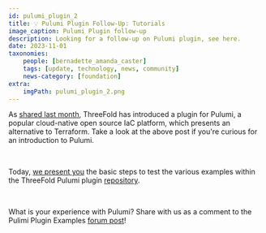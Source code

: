 ```yaml
---
id: pulumi_plugin_2
title: 💡 Pulumi Plugin Follow-Up: Tutorials
image_caption: Pulumi Plugin follow-up
description: Looking for a follow-up on Pulumi plugin, see here. 
date: 2023-11-01
taxonomies:
    people: [bernadette_amanda_caster]
    tags: [update, technology, news, community]
    news-category: [foundation]
extra:
    imgPath: pulumi_plugin_2.png
---
```




As [shared last month](https://forum.threefold.io/t/pulumi-plugin-for-tfgrid/4089), ThreeFold has introduced a plugin for Pulumi, a popular cloud-native open source IaC platform, which presents an alternative to Terraform. Take a look at the above post if you're curious for an introduction to Pulumi.

<br/>

Today, [we present you](https://forum.threefold.io/t/threefold-pulumi-plugin-examples/4115) the basic steps to test the various examples within the ThreeFold Pulumi plugin [repository](https://github.com/threefoldtech/pulumi-threefold).

<br/>

What is your experience with Pulumi? Share with us as a comment to the Pulimi Plugin Examples [forum post](https://forum.threefold.io/t/threefold-pulumi-plugin-examples/4115)!